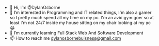 - 👋 Hi, I’m @DylanOsborne
- 👀 I’m interested in Programming and IT related things, I'm also a gamer so I pretty much spend all my time on my pc. I'm an avid gym goer so at least I'm not 24/7 inside my house sitting on my chair looking at my pc😂
- 🌱 I’m currently learning Full Stack Web And Software Development
- 📫 How to reach me dylanosbornebuisness@gmail.com

<!---
DylanOsborne/DylanOsborne is a ✨ special ✨ repository because its `README.md` (this file) appears on your GitHub profile.
You can click the Preview link to take a look at your changes.
--->
